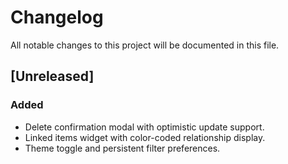 # Changelog

All notable changes to this project will be documented in this file.

## [Unreleased]

### Added
- Delete confirmation modal with optimistic update support.
- Linked items widget with color-coded relationship display.
- Theme toggle and persistent filter preferences.
